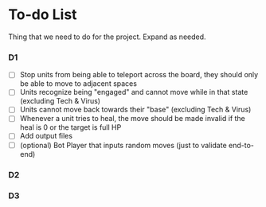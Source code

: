 # To-do List
Thing that we need to do for the project. Expand as needed.

### D1
- [ ] Stop units from being able to teleport across the board, they should only be able to move to adjacent spaces
- [ ] Units recognize being "engaged" and cannot move while in that state (excluding Tech & Virus)
- [ ] Units cannot move back towards their "base" (excluding Tech & Virus)
- [ ] Whenever a unit tries to heal, the move should be made invalid if the heal is 0 or the target is full HP
- [ ] Add output files
- [ ] (optional) Bot Player that inputs random moves (just to validate end-to-end)

### D2
### D3